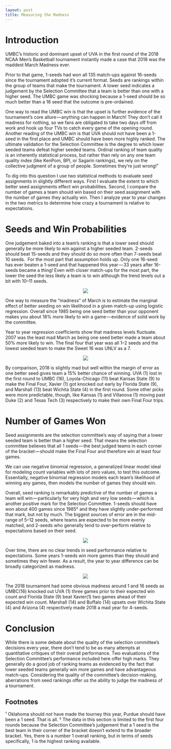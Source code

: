 ```yaml
---
layout: post
title: Measuring the Madness
---
```


# Introduction
UMBC’s historic and dominant upset of UVA in the first round of the 2018 NCAA Men’s Basketball tournament instantly made a case that 2018 was the maddest March Madness ever.

Prior to that game, 1-seeds had won all 135 match-ups against 16-seeds since the tournament adopted it’s current format. Seeds are rankings within the group of teams that make the tournament. A lower seed indicates a judgement by the Selection Committee that a team is better than one with a higher seed. The UMBC game was shocking because a 1-seed should be so much better than a 16 seed that the outcome is pre-ordained. 

One way to read the UMBC win is that the upset is further evidence of the tournament’s core allure — anything can happen in March! They don’t call it madness for nothing, so we fans are obligated to take two days off from work and hook up four TVs to catch every game of the opening round. Another reading of the UMBC win is that UVA should not have been a 1-seed in the first place and UMBC should have been more highly ranked. The ultimate validation for the Selection Committee is the degree to which lower seeded teams defeat higher seeded teams. Ordinal ranking of team quality is an inherently statistical process, but rather than rely on any one team quality index (like KenPom, BPI, or Sagarin rankings), we rely on the collective judgment of a group of people. Sometimes they’re just wrong!¹

To dig into this question I use two statistical methods to evaluate seed assignments in slightly different ways. First I evaluate the extent to which better seed assignments effect win probabilities. Second, I compare the number of games a team should win based on their seed assignment with the number of games they actually win. Then I analyze year to year changes in the two metrics to determine how crazy a tournament is relative to expectations. 

# Seeds and Win Probabilities
One judgement baked into a team’s ranking is that a lower seed should generally be more likely to win against a higher seeded team. 2-seeds should beat 15-seeds and they should do so more often than 7-seeds beat 10 seeds. 
For the most part that assumption holds up. Only one 16-seed has ever beaten a 1-seed and that happened this year — 33 years after 16-seeds became a thing! Even with closer match-ups for the most part, the lower the seed the less likely a team is to win although the trend levels out a bit with 10–11 seeds.

<p align="center">
  <img src="https://joshyazman.github.io/images/measuring-the-madness/image1.png#center"/>
</p>

One way to measure the “madness” of March is to estimate the marginal effect of better seeding on win likelihood in a given match-up using logistic regression. Overall since 1985 being one seed better than your opponent makes you about 18% more likely to win a game — evidence of solid work by the committee.

Year to year regression coefficients show that madness levels fluctuate. 2007 was the least mad March as being one seed better made a team about 50% more likely to win. The final four that year was all 1–2 seeds and the lowest seeded team to make the Sweet 16 was UNLV as a 7.

<p align="center">
  <img src="https://joshyazman.github.io/images/measuring-the-madness/image2.png#center"/>
</p>

By comparison, 2018 is slightly mad but well within the margin of error as one better seed gives team a 15% better chance of winning. UVA (1) lost in the first round to UMBC (16), Loyola-Chicago (11) beat Kansas State (9) to make the Final Four, Xavier (1) got knocked out early by Florida State (9), and Marshall (13) beat Wichita State (4) in the first round. Some other picks were more predictable, though, like Kansas (1) and Villanova (1) moving past Duke (2) and Texas Tech (3) respectively to make their own Final Four trips.

# Number of Games Won

Seed assignments are the selection committee’s way of saying that a lower seeded team is better than a higher seed. That means the selection committee believes that all 1 seeds — the best judged teams in each corner of the bracket — should make the Final Four and therefore win at least four games.

We can use negative binomial regression, a generalized linear model ideal for modeling count variables with lots of zero values, to test this outcome. Essentially, negative binomial regression models each team’s likelihood of winning any games, then models the number of games they should win.

Overall, seed ranking is remarkably predictive of the number of games a team will win — particularly for very high and very low seeds — which is another positive mark for the Selection Committee. 1-seeds should have won about 400 games since 1985² and they have slightly under-performed that mark, but not by much. The biggest sources of error are in the mid-range of 5–12 seeds, where teams are expected to be more evenly matched, and 2-seeds who generally tend to over-perform relative to expectations based on their seed.

<p align="center">
  <img src="https://joshyazman.github.io/images/measuring-the-madness/image3.png#center"/>
</p>

Over time, there are no clear trends in seed performance relative to expectations. Some years 1-seeds win more games than they should and sometimes they win fewer. As a result, the year to year difference can be broadly categorized as madness.

<p align="center">
  <img src="https://joshyazman.github.io/images/measuring-the-madness/image4.png#center"/>
</p>

The 2018 tournament had some obvious madness around 1 and 16 seeds as UMBC(16) knocked out UVA (1) three games prior to their expected win count and Florida State (9) beat Xavier(1) two games ahead of their expected win count. Marshall (14) and Buffalo (14) upsets over Wichita State (4) and Arizona (4) respectively made 2018 a mad year for 4-seeds.

# Conclusion

While there is some debate about the quality of the selection committee’s decisions every year, there don’t tend to be as many attempts at quantitative critiques of their overall performance. Two evaluations of the Selection Committee’s performance included here offer high marks. They generally do a good job of ranking teams as evidenced by the fact that lower seeded teams generally win more games and have advantageous match-ups. Considering the quality of the committee’s decision-making, aberrations from seed rankings offer us the ability to judge the madness of a tournament. 

## Footnotes
¹ Oklahoma should _not_ have made the tourney this year, Purdue should have been a 1 seed. That is all.
² The data in this section is limited to the first four rounds because the Selection Committee’s judgement that a 1 seed is the best team in their corner of the bracket doesn’t extend to the broader bracket. Yes, there is a number 1 overall ranking, but in terms of seeds specifically, 1 is the highest ranking available.
